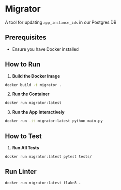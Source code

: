 # Migrator
A tool for updating `app_instance_ids` in our Postgres DB

## Prerequisites
- Ensure you have Docker installed

## How to Run

1. **Build the Docker Image**
```bash
docker build -t migrator .
```
2. **Run the Container**
```bash
docker run migrator:latest
```
3. **Run the App Interactively**
```bash
docker run -it migrator:latest python main.py
```

## How to Test
1. **Run All Tests**
```bash
docker run migrator:latest pytest tests/
```

## Run Linter
```bash
docker run migrator:latest flake8 .
```
